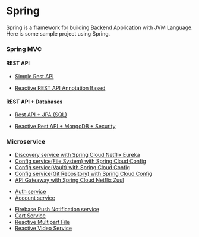 # Spring

Spring is a framework for building Backend Application with JVM Language. Here is some sample project using Spring.

### Spring MVC

#### REST API

- [Simple Rest API](https://github.com/ciazhar/spring-boot-rest-api)

<!-- - [Consume Rest API with RestTemplate]() -->

- [Reactive REST API Annotation Based](https://github.com/ciazhar/spring-webflux-annotation-based)

<!-- - [Reactive REST API Router Based]() -->
<!-- - [(TBD) Consume Reactive REST API with WebClient]() -->
<!-- - [(TBD) Spring Webflux Configuration]() -->
<!-- - [(TBD) Stream REST API]() -->
<!-- - [(TBD) Spring Webflux Websocket]() -->

#### REST API + Databases

- [Rest API + JPA (SQL)](https://github.com/ciazhar/kotlin-spring-boot-jpa-rest)

<!-- - [(TBD) Rest API + MongoDB (NoSQL)]()  -->

- [Reactive Rest API + MongoDB + Security](https://github.com/ciazhar/spring-webflux-mongo-security)

<!-- - [(TBD) Reactive Rest API + Cassandra]() -->
<!-- - [(TBD) Reactive Rest API + Redis]() -->
<!-- - [(TBD) Reactive Rest API + Couchbase]() -->

<!-- #### Template Engine + Databases
- [(TBD) Backend Template Engine with Thymeleaf]() -->

<!-- #### Database Migration
- [(TBD) Database Migration with FlywayDB]() -->

<!-- #### Security
- [(TBD) Rest API Security with Basic Auth + CSRF]()
- [(TBD) Rest API Security with OAuth2 + JWT]() -->
<!-- - [(TBD) Reactive Basic Auth + CORS]() -->

<!-- #### Reporting
- [(TBD) Reporting in PDF/Spreadsheet with Jasper Report]() -->

### Microservice

- [Discovery service with Spring Cloud Netflix Eureka](https://github.com/ciazhar/spring-cloud-eureka-server)
- [Config service(File System) with Spring Cloud Config](https://github.com/ciazhar/spring-cloud-config-server-file-system)
- [Config service(Vault) with Spring Cloud Config](https://github.com/ciazhar/spring-cloud-config-server-vault)
- [Config service(Git Repository) with Spring Cloud Config](https://github.com/ciazhar/spring-cloud-config-server-git-repository)
- [API Gateaway with Spring Cloud Netflix Zuul](https://github.com/ciazhar/spring-cloud-zuul)

<!-- - [(TBD) API Gateaway with Spring Cloud Gateway]() -->
<!-- - [(TBD) Circuit Breaker]() -->
<!-- - [(TBD) Distributed Tracing]() -->

- [Auth service](https://github.com/ciazhar/spring-auth-server)
- [Account service](https://github.com/ciazhar/spring-account-service)

<!-- - [(TBD) Mail Service]() -->

- [Firebase Push Notification service](https://github.com/ciazhar/spring-firebase-push-notification-service)
- [Cart Service](https://github.com/ciazhar/spring-cart-service)
- [Reactive Multipart File](https://github.com/ciazhar/spring-multipart-service)
- [Reactive Video Service](https://github.com/ciazhar/spring-video-stream)

<!-- - [Jelajah service](https://github.com/ciazhar/jelajah-service)  -->
<!-- - [Maketto service](https://github.com/ciazhar/spring-maketto-service) -->
<!-- - [Animus service](https://github.com/ciazhar/spring-animus-service)        -->
<!-- - [Linkz service]() -->

